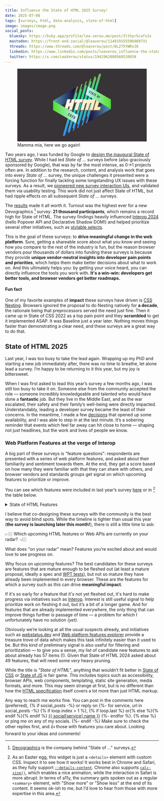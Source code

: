 ```yaml
---
title: Influence the State of HTML 2025 Survey!
date: 2025-07-08
tags: [surveys, html, data-analysis, state-of-html]
image: images/image.png
social_posts:
  bluesky: https://bsky.app/profile/lea.verou.me/post/3lthyr5cafs2x
  mastodon: https://front-end.social/@leaverou/114819155596989731
  threads: https://www.threads.com/@leaverou/post/DL275YWRxJ0
  linkedin: https://www.linkedin.com/posts/leaverou_influence-the-state-of-html-2025-survey-activity-7348727971072958464-mXdy
  twitter: https://x.com/LeaVerou/status/1942962080568520938
---
```


<figure class="no-padding">
<img src="images/image.png" alt="State of HTML 2025">
<figcaption>
Mamma mia, here we go again!
</figcaption>
</figure>

Two years ago, I was funded by Google to [design the inaugural State of HTML survey](../../2023/design-state-of-html/).
While I had led _State of …_ surveys before (also graciously sponsored by Google), that was by far the most intense, as 0→1 projects often are.
In addition to the research, content, and analysis work that goes into every _State of …_ survey,
the unique challenges it presented were a forcing function for finally tackling some longstanding UX issues with these surveys.
As a result, we [pioneered new survey interaction UIs](../../2024/context-chips/), and validated them via usability testing.
This work did not just affect State of HTML, but had ripple effects on all subsequent _State of …_ surveys.

The [results](https://2023.stateofhtml.com/en-US/conclusion/) made it all worth it.
Turnout was the highest ever for a new Devographics [^devographics] survey: **21 thousand participants**, which remains a record high for State of HTML.
The survey findings heavily influenced [Interop 2024](https://web.dev/blog/interop-2024) (hello Popover API and Declarative Shadow DOM!) and helped prioritize several other initiatives, such as [stylable selects](https://developer.mozilla.org/en-US/docs/Learn_web_development/Extensions/Forms/Customizable_select).

[^devographics]: [Devographics](https://devographics.com/) is the company behind "State of …" surveys.

This is the goal of these surveys: to **drive meaningful change in the web platform**.
Sure, getting a shareable score about what you know and seeing how you compare to the rest of the industry is fun, but the reason browser vendors pour thousands of dollars into funding these surveys is because they provide **unique vendor-neutral insights into developer pain points and priorities**, which helps them make better decisions about what to work on.
And this ultimately helps you: by getting your voice heard, you can directly influence the tools you work with.
**It's a win-win: developers get better tools, and browser vendors get better roadmaps.**

<aside class="no-icon">

<h4>Fun fact</h4>

One of my favorite examples of **impact** these surveys have driven is [CSS Nesting](https://www.youtube.com/watch?v=hcEDJq7jfdY).
Browsers ignored the proposal to do Nesting natively for **a decade**, the rationale being that preprocessors served the need just fine.
Then it came up in State of CSS 2022 as a top pain point and they **scrambled** to get it implemented ASAP.
It was Baseline just a year later.
Nothing moves things faster than demonstrating a clear need, and these surveys are a great way to do that.

</aside>

## State of HTML 2025

Last year, I was too busy to take the lead again.
Wrapping up my PhD and starting a new job immediately after, there was no time to breathe, let alone lead a survey.
I’m happy to be returning to it this year, but my joy is bittersweet.

When I was first asked to lead this year’s survey a few months ago,
I was still too busy to take it on.
Someone else from the community accepted the role — someone incredibly knowledgeable and talented who would have done a **fantastic** job.
But they live in the Middle East, and as the war escalated, their safety and their family’s well-being were directly impacted.
Understandably, leading a developer survey became the least of their concerns.
In the meantime, I made a few [decisions](../construction-lines/) that opened up some availability, and I was able to step in at the last minute.
It’s a sobering reminder that events which feel far away can hit close to home — shaping not just headlines, but the work and lives of people we know.

### Web Platform Features at the verge of Interop

A big part of these surveys is "feature questions": respondents are presented with a series of web platform features,
and asked about their familiarity and sentiment towards them.
At the end, they get a score based on how many they were familiar with that they can share with others,
and browser vendors and standards groups get signal on which upcoming features to prioritize or improve.

You can see which features were included in last year’s survey [here](https://2024.stateofhtml.com/en-US/features/) or in [^expanding] the table below.

[^expanding]: As an Easter egg, this widget is just a `<details>` element with custom CSS.
Inspect it to see how it works!
It works best in Chrome and Safari, as they fully support [`::details-content`](https://caniuse.com/mdn-css_selectors_details-content).
Chrome also supports [`calc-size()`](https://caniuse.com/mdn-css_types_calc-size), which enables a nice animation, while the interaction in Safari is more abrupt.
In terms of a11y, the summary gets spoken out as a regular `<summary>` element, with "Show more" or "Show less" at the end of its content.
It seems ok-ish to me, but I’d love to hear from those with more expertise in this area.

<details class="with-preview">
<summary>State of HTML Features</summary>

| Feature | 2023 | 2024 |
|---------|------|------|
[`<datalist>`](https://html.spec.whatwg.org/multipage/form-elements.html#the-datalist-element)| ✅ | ✅ |
[`autocomplete` attribute](https://html.spec.whatwg.org/multipage/form-control-infrastructure.html#attr-fe-autocomplete)| ✅ | ✅ |
[HTML Media Capture](https://w3c.github.io/html-media-capture/#dfn-capture)| ✅ | ✅ |
[`input.showPicker()`](https://html.spec.whatwg.org/multipage/input.html#dom-input-showpicker)| ✅ | ✅ |
[FormData API](https://xhr.spec.whatwg.org/#dom-formdata)| ✅ | ✅ |
[`<selectlist>`](https://open-ui.org/components/selectmenu/)| ✅ |  |
[`contenteditable="plaintext-only"`](https://html.spec.whatwg.org/multipage/interaction.html#attr-contenteditable)| ✅ | ✅ |
[`<dialog>`](https://html.spec.whatwg.org/multipage/interactive-elements.html#the-dialog-element)| ✅ | ✅ |
[`<details>` and `<summary>`](https://html.spec.whatwg.org/multipage/interactive-elements.html#the-details-element)| ✅ | ✅ |
[Exclusive Accordion](https://github.com/whatwg/html/pull/9400)| ✅ | ✅ |
[Popover API](https://html.spec.whatwg.org/multipage/popover.html#dom-popover)| ✅ | ✅ |
[`inert` attribute](https://html.spec.whatwg.org/multipage/interaction.html#the-inert-attribute)| ✅ | ✅ |
[Lazy loading](https://html.spec.whatwg.org/multipage/urls-and-fetching.html#lazy-loading-attributes)| ✅ | ✅ |
[`srcset` and `sizes` attributes](https://html.spec.whatwg.org/multipage/embedded-content.html#the-img-element)| ✅ | ✅ |
[Resource Hints](https://blog.logrocket.com/understanding-css-preload-other-resource-hints/)| ✅ | ✅ |
Content-Security Policy (CSP)| ✅ | ✅ |
[`fetchpriority` attribute](https://wicg.github.io/priority-hints/)| ✅ | ✅ |
[`blocking="render"`](https://html.spec.whatwg.org/multipage/urls-and-fetching.html#blocking-attributes)| ✅ | ✅ |
[`<model>` for AR/VR/3D content](https://immersive-web.github.io/model-element/)| ✅ | ✅ |
[`controlslist` attribute](https://wicg.github.io/controls-list/#solution-outline)| ✅ | ✅ |
[`<template>`](https://html.spec.whatwg.org/multipage/scripting.html#the-template-element)| ✅ | ✅ |
Using Custom Elements| ✅ | ✅ |
[Defining Custom Elements](https://html.spec.whatwg.org/multipage/custom-elements.html#dom-customelementregistry-define-dev)| ✅ | ✅ |
[Scoped Custom Element Registries](https://github.com/WICG/webcomponents/blob/gh-pages/proposals/Scoped-Custom-Element-Registries.md)| ✅ | ✅ |
Shadow DOM| ✅ | ✅ |
[Declarative Shadow DOM](https://github.com/mfreed7/declarative-shadow-dom)| ✅ | ✅ |
Named slot assignment| ✅ | ✅ |
[Imperative slot assignment](https://html.spec.whatwg.org/multipage/scripting.html#dom-slot-assign)| ✅ | ✅ |
[`ElementInternals` API](https://html.spec.whatwg.org/multipage/custom-elements.html#the-elementinternals-interface)| ✅ | ✅ |
[DOM Parts](https://github.com/WICG/webcomponents/blob/gh-pages/proposals/DOM-Parts.md)| ✅ | ✅ |
[HTML Modules](https://github.com/WICG/webcomponents/blob/gh-pages/proposals/html-modules-explainer.md)| ✅ | ✅ |
Landmark elements| ✅ | ✅ |
[`tabindex` attribute](https://html.spec.whatwg.org/multipage/interaction.html#attr-tabindex)| ✅ | ✅ |
[`focusgroup` attribute](https://open-ui.org/components/focusgroup.explainer/)| ✅ | ✅ |
[`<search>`](https://html.spec.whatwg.org/multipage/grouping-content.html#the-search-element)| ✅ | ✅ |
[File System Access API](https://web.dev/file-system-access/)| ✅ | ✅ |
[Badging API](https://developer.chrome.com/articles/badging-api/)| ✅ | ✅ |
[Web Share API](https://web.dev/web-share/)| ✅ | ✅ |
[Launch Handler API](https://wicg.github.io/web-app-launch/#launch_handler-member)| ✅ | ✅ |
[File Handling API](https://web.dev/file-handling/)| ✅ | ✅ |
[Window Controls Overlay API](https://wicg.github.io/window-controls-overlay/)| ✅ | ✅ |
[Isolated Web Apps](https://github.com/WICG/isolated-web-apps)| ✅ | ✅ |
[Customizable Select](https://open-ui.org/components/customizableselect/)|  | ✅ |
`EditContext` |  | ✅ |
`caretPositionFromPoint` |  | ✅ |
Clipboard API|  | ✅ |
CSS Custom Highlight API|  | ✅ |
`setHtmlUnsafe()`|  | ✅ |
`parseHtmlUnsafe()`|  | ✅ |
`Intl.Segmenter` API |  | ✅ |

</details>

I believe that co-designing these surveys with the community is the best way to avoid blind spots.
While the timeline is tighter than usual this year (**the survey is launching later this month!**), there is still a little time to ask:

<div class="nutshell">

👉🏼 Which upcoming HTML features or Web APIs are currently on your radar? 👈🏼
</div>

What does "on your radar" mean? Features you’re excited about and would love to see progress on.

Why focus on _upcoming_ features?
The best candidates for these surveys are features that are mature enough to be fleshed out (at least a mature proposal, ideally a spec and [WPT tests](https://web-platform-tests.org/)),
but not so mature they have already been implemented in every browser.
These are the features for which a survey such as this can drive **meaningful impact**.

If it's so early for a feature that it's not yet fleshed out, it's hard to make progress via initiatives such as [Interop](https://wpt.fyi/interop).
Interest is still useful signal to help prioritize work on fleshing it out, but it’s a bit of a longer game.
And for features that are already implemented everywhere, the only thing that can improve things further is passage of time
— a problem for which I unfortunately have no solution _(yet)_.

Obviously we’re looking at all the usual suspects already,
and initiatives such as [webstatus.dev](https://webstatus.dev/)
and [Web platform features explorer](https://web-platform-dx.github.io/web-features-explorer) provide a treasure trove of data which makes this task infinitely easier than it used to be.
But this kind of preliminary signal is also useful for filtering and prioritization — to give you a sense, my list of candidate new features to ask about already has 57 items (!).
Given that State of HTML 2024 asked about 49 features, that will need some _very_ heavy pruning.

<article class="note">

While the title is _"State of HTML"_,
anything that wouldn’t fit better in [State of CSS](https://stateofcss.com/) or [State of JS](https://stateofjs.com/) is fair game.
This includes topics such as accessibility, browser APIs, web components, templating, static site generation, media formats, and more.
This may seem strange at first, but is no different than how the [HTML specification](https://html.spec.whatwg.org/multipage/) itself covers a lot more than just HTML markup.

</article>

Any way to reach me works fine.
You can post in the comments here (preferred),
{% if social_posts -%}
or reply on
{%- for service, url in social_posts -%}
	{% if loop.index > 1 %}, {% if loop.last %} or{% else %}{% endif %}{% endif %}
	<a href="{{ url }}" class="{{ service }}"
		title="{{ social[service].name }} post"
		style="--color: {{ social[service].color }}"
		target="_blank"><i class="fa-brands fa-{{ social[service].icon }}"></i> {{ social[service].name }}</a>
{%- endfor %}.
{% else %}
or ping me on any of my socials.
{%- endif -%}
Make sure to check the other replies first, and 👍 those with features you care about.
Looking forward to your ideas and comments!
